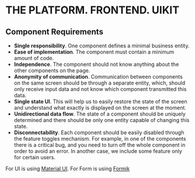# THE PLATFORM. FRONTEND. UIKIT

## Component Requirements

* **Single responsibility**. One component defines a minimal business entity.
* **Ease of implementation**. The component must contain a minimum amount of code.
* **Independence**. The component should not know anything about the other components on the page.
* **Anonymity of communication**. Communication between components on the same screen should be through a separate entity, which, should only receive input data and not know which component transmitted this data.
* **Single state UI**. This will help us to easily restore the state of the screen and understand what exactly is displayed on the screen at the moment.
* **Unidirectional data flow**. The state of a component should be uniquely determined and there should be only one entity capable of changing this state.
* **Disconnectability**. Each component should be easily disabled through the feature toggles mechanism. For example, in one of the components there is a critical bug, and you need to turn off the whole component in order to avoid an error. In another case, we include some feature only for certain users.

For UI is using [Material UI](https://material-ui.com/).
For Form is using [Formik](https://github.com/formium/formik)
